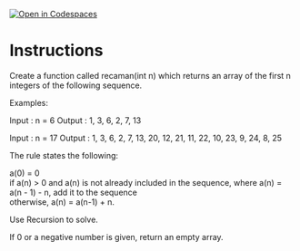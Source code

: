 [![Open in Codespaces](https://classroom.github.com/assets/launch-codespace-2972f46106e565e64193e422d61a12cf1da4916b45550586e14ef0a7c637dd04.svg)](https://classroom.github.com/open-in-codespaces?assignment_repo_id=19035327)
# Instructions  

Create a function called recaman(int n) which returns an array of the first n integers of the following sequence.

Examples:

Input : n = 6
Output : 1, 3, 6, 2, 7, 13

Input : n = 17
Output : 1, 3, 6, 2, 7, 13, 20, 12, 21,
11, 22, 10, 23, 9, 24, 8, 25

The rule states the following:

a(0) = 0 </br>
if a(n) > 0 and a(n) is not already included in the sequence, where a(n) = a(n - 1) - n, add it to the sequence</br>
otherwise, a(n) = a(n-1) + n.

Use Recursion to solve.

If 0 or a negative number is given, return an empty array.
